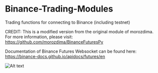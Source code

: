 # Binance-Trading-Modules
 
Trading functions for connecting to Binance (including testnet)

CREDIT: This is a modified version from the original module of morozdima.
        For more information, please visit: https://github.com/morozdima/BinanceFuturesPy
        
Documentation of Binance Futures Websocket can be found here: https://binance-docs.github.io/apidocs/futures/en
 
![Alt text](https://github.com/lambdamirror/Binance-Trading-Modules/images/binance_wss.JPG?raw=true "Running websocket on Binance testnet")
